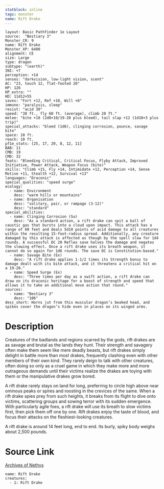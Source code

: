 ```yaml
---
statblock: inline
tags: monster
name: Rift Drake
---
```

```statblock
layout: Basic Pathfinder 1e Layout
source:  "Bestiary 3"
Monster_CR: 9
name: Rift Drake
Monster_XP: 6400
alignment: CE
size: Large
type: dragon
subtype: "(earth)"
INI: +7
perception: +14
senses: "darkvision, low-light vision, scent"
AC: "23, touch 12, flat-footed 20"
HP: 126
HP_extra: ""
HD: 11d12+55
saves: "Fort +12, Ref +10, Will +8"
immune: "paralysis, sleep"
resist: "acid 30"
speed: "30 ft., fly 60 ft. (average), climb 20 ft."
melee: "bite +18 (2d8+10/19-20 plus bleed), tail slap +12 (1d10+3 plus trip)"
special_attacks: "bleed (1d6), clinging corrosion, pounce, savage bite"
space: 10 ft.
reach: 10 ft.
pf1e_stats: [25, 17, 20, 8, 12, 11]
BAB: 11
CMB: 19
CMD: 32
feats: "Bleeding Critical, Critical Focus, Flyby Attack, Improved Initiative, Power Attack, Weapon Focus (bite)"
skills: "Climb +15, Fly +14, Intimidate +12, Perception +14, Sense Motive +11, Stealth +12, Survival +13"
languages: "Draconic"
special_qualities: "speed surge"
ecology:
  - name: Environment
    desc: "warm hills or mountains"
  - name: Organisation
    desc: "solitary, pair, or rampage (3-12)"
    desc: "standard"
special_abilities:
  - name: Clinging Corrosion (Su)
    desc: "As a standard action, a rift drake can spit a ball of caustic gas that bursts into a cloud upon impact. This attack has a range of 60 feet and deals 5d10 points of acid damage to all creatures within the resulting 15-foot-radius spread. Additionally, any creature damaged by this attack is affected as though by the spell slow for 1d4 rounds. A successful DC 20 Reflex save halves the damage and negates the slowing effect. Once a rift drake uses its breath weapon, it cannot do so again for 1d6 rounds. The save DC is Constitution-based."
  - name: Savage Bite (Ex)
    desc: "A rift drake applies 1-1/2 times its Strength bonus to damage dealt with its bite attack, and it threatens a critical hit on a 19-20."
  - name: Speed Surge (Ex)
    desc: "Three times per day as a swift action, a rift drake can draw on its draconic heritage for a boost of strength and speed that allows it to take an additional move action that round."
sources:
  - name: "Bestiary 3"
    desc: "106"
desc_short: Horns jut from this muscular dragon’s beaked head, and spikes cover the dragon’s hide even in places on its winged arms.
```
# Description
Creatures of the badlands and regions scarred by the gods, rift drakes are as savage and brutal as the lands they hunt. Their strength and savagery often make them seem like mere deadly beasts, but rift drakes simply delight in battle more than most drakes, frequently clashing even with other members of their own kind. They rarely deign to talk with other creatures, often doing so only as a cruel game in which they make more and more outrageous demands until their victims realize the drakes are toying with them or the manipulative drakes grow bored.

A rift drake rarely stays on land for long, preferring to circle high above near ominous peaks or spires and roosting in the crevices of the same. When a rift drake spies prey from such heights, it breaks from its flight to dive onto victims, scattering groups and sowing terror with its sudden emergence. With particularly agile foes, a rift drake will use its breath to slow victims first, then pick them off one by one. Rift drakes enjoy the taste of blood, and focus their attacks on the fleshiest-looking creatures.

A rift drake is around 14 feet long, end to end. Its burly, spiky body weighs about 2,500 pounds.
# Source Link
[Archives of Nethys](https://aonprd.com/MonsterDisplay.aspx?ItemName=Rift%20Drake)
```encounter-table
name: Rift Drake
creatures:
  - 1: Rift Drake
```
